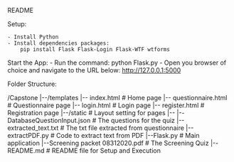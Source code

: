 README


Setup:

    - Install Python
    - Install dependencies packages:
        pip install Flask Flask-Login Flask-WTF wtforms

Start the App:
    - Run the command:
        python Flask.py
    - Open you browser of choice and navigate to the URL below:
        http://127.0.0.1:5000

Folder Structure:

/Capstone
|--/templates
    |-- index.html                              # Home page
    |-- questionnaire.html                      # Questionnaire page
    |-- login.html                              # Login page
    |-- register.html                           # Registration page
|--/static                                      # Layout setting for pages
    |--
|--DatabaseQuestionInput.json                   # The questions for the quiz
|--extracted_text.txt                           # The txt file extracted from questionnaire
|--extractPDF.py                                # Code to extract text from PDF
|--Flask.py                                     # Main application
|--Screening packet 08312020.pdf                # The Screening Quiz
|--README.md                                    # README file for Setup and Execution